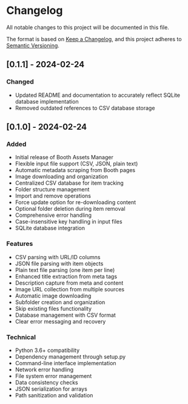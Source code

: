 # Changelog

All notable changes to this project will be documented in this file.

The format is based on [Keep a Changelog](https://keepachangelog.com/en/1.0.0/),
and this project adheres to [Semantic Versioning](https://semver.org/spec/v2.0.0.html).

## [0.1.1] - 2024-02-24

### Changed
- Updated README and documentation to accurately reflect SQLite database implementation
- Removed outdated references to CSV database storage

## [0.1.0] - 2024-02-24

### Added
- Initial release of Booth Assets Manager
- Flexible input file support (CSV, JSON, plain text)
- Automatic metadata scraping from Booth pages
- Image downloading and organization
- Centralized CSV database for item tracking
- Folder structure management
- Import and remove operations
- Force update option for re-downloading content
- Optional folder deletion during item removal
- Comprehensive error handling
- Case-insensitive key handling in input files
- SQLite database integration

### Features
- CSV parsing with URL/ID columns
- JSON file parsing with item objects
- Plain text file parsing (one item per line)
- Enhanced title extraction from meta tags
- Description capture from meta and content
- Image URL collection from multiple sources
- Automatic image downloading
- Subfolder creation and organization
- Skip existing files functionality
- Database management with CSV format
- Clear error messaging and recovery

### Technical
- Python 3.6+ compatibility
- Dependency management through setup.py
- Command-line interface implementation
- Network error handling
- File system error management
- Data consistency checks
- JSON serialization for arrays
- Path sanitization and validation
